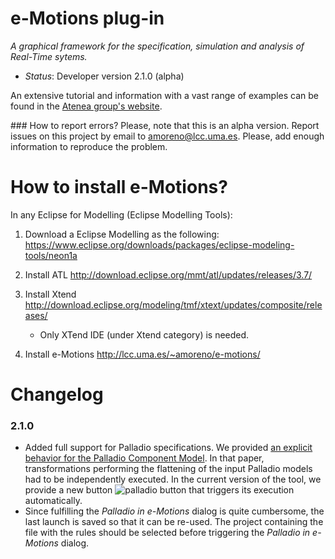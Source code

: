 # e-Motions plug-in 
*A graphical framework for the specification, simulation and analysis of Real-Time sytems.*

- *Status*: Developer version 2.1.0 (alpha)

An extensive tutorial and information with a vast range of examples can be found in the [Atenea group's website](http://atenea.lcc.uma.es/index.php/Main_Page/Resources/E-motions).

### How to report errors?
Please, note that this is an alpha version. Report issues on this project by email to [amoreno@lcc.uma.es](mailto:amoreno@lcc.uma.es). Please, add enough information to reproduce the problem.

# How to install e-Motions?
In any Eclipse for Modelling (Eclipse Modelling Tools):

1. Download a Eclipse Modelling as the following:
    https://www.eclipse.org/downloads/packages/eclipse-modeling-tools/neon1a

2. Install ATL
    http://download.eclipse.org/mmt/atl/updates/releases/3.7/

3. Install Xtend
    http://download.eclipse.org/modeling/tmf/xtext/updates/composite/releases/ 
    * Only XTend IDE (under Xtend category) is needed.

4. Install e-Motions 
    http://lcc.uma.es/~amoreno/e-motions/

# Changelog
### 2.1.0
- Added full support for Palladio specifications. We provided [an explicit behavior for the Palladio Component Model][1]. In that paper, transformations performing the flattening of the input Palladio models had to be independently executed. In the current version of the tool, we provide a new button ![palladio button](https://raw.githubusercontent.com/e-motions/e-motions_plugin/master/e-motions_plugin/icons/palladio.png) that triggers its execution automatically.
- Since fulfilling the *Palladio in e-Motions* dialog is quite cumbersome, the last launch is saved so that it can be re-used. The project containing the file with the rules should be selected before triggering the *Palladio in e-Motions* dialog.

[1]: http://link.springer.com/chapter/10.1007%2F978-3-319-09195-2_9





